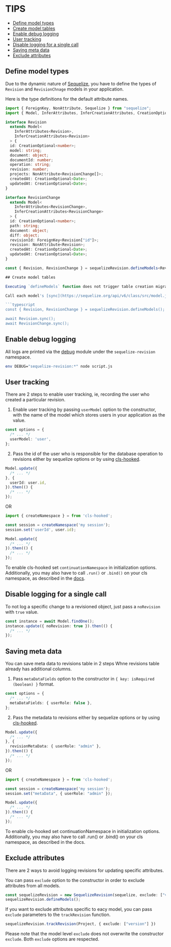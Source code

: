 # TIPS

- [Define model types](#define-model-types)
- [Create model tables](#create-model-tables)
- [Enable debug logging](#enable-debug-logging)
- [User tracking](#user-tracking)
- [Disable logging for a single call](#disable-logging-for-a-single-call)
- [Saving meta data](#saving-meta-data)
- [Exclude attributes](#exclude-attributes)

## Define model types

Due to the dynamic nature of [Sequelize](https://github.com/sequelize/sequelize), you have to define the types of `Revision` and `RevisionChnage` models in your application.

Here is the type definitions for the default attribute names.

```typescript
import { ForeignKey, NonAttribute, Sequelize } from "sequelize";
import { Model, InferAttributes, InferCreationAttributes, CreationOptional } from "sequelize";

interface Revision
  extends Model<
    InferAttributes<Revision>,
    InferCreationAttributes<Revision>
  > {
  id: CreationOptional<number>;
  model: string;
  document: object;
  documentId: number;
  operation: string;
  revision: number;
  projects: NonAttribute<RevisionChange[]>;
  createdAt: CreationOptional<Date>;
  updatedAt: CreationOptional<Date>;
}

interface RevisionChange
  extends Model<
    InferAttributes<RevisionChange>,
    InferCreationAttributes<RevisionChange>
  > {
  id: CreationOptional<number>;
  path: string;
  document: object;
  diff: object;
  revisionId: ForeignKey<Revision["id"]>;
  revision: NonAttribute<Revision>;
  createdAt: CreationOptional<Date>;
  updatedAt: CreationOptional<Date>;
}

const { Revision, RevisionChange } = sequelizeRevision.defineModels<Revision, RevisionChange>();

## Create model tables

Executing `defineModels` function does not trigger table creation migrations.

Call each model's [sync](https://sequelize.org/api/v6/class/src/model.js~model#static-method-sync) function to order to create tables for `Revision` and `RevisionChange` respectively.

```typescript
const { Revision, RevisionChange } = sequelizeRevision.defineModels();

await Revision.sync();
await RevisionChange.sync();
```

## Enable debug logging

All logs are printed via the [debug](https://github.com/visionmedia/debug) module under the `sequelize-revision` namespace.

```sh
env DEBUG="sequelize-revision:*" node script.js
```

## User tracking

There are 2 steps to enable user tracking, ie, recording the user who created a particular revision.
1. Enable user tracking by passing `userModel` option to the constructor, with the name of the model which stores users in your application as the value.

```typescript
const options = {
  /* ... */
  userModel: 'user',
};
```

2. Pass the id of the user who is responsible for the database operation to revisions either by sequelize options or by using [cls-hooked](https://www.npmjs.com/package/cls-hooked).

```typescript
Model.update({
  /* ... */
}, {
  userId: user.id,
}).then(() {
  /* ... */
});
```

OR

```typescript
import { createNamespace } = from 'cls-hooked';

const session = createNamespace('my session');
session.set('userId', user.id);

Model.update({
  /* ... */
}).then(() {
  /* ... */
});
```

To enable cls-hooked set `continuationNamespace` in initialization options.
Additionally, you may also have to call `.run()` or `.bind()` on your cls namespace, as described in the [docs](https://www.npmjs.com/package/cls-hooked).

## Disable logging for a single call

To not log a specific change to a revisioned object, just pass a `noRevision` with `true` value.

```typescript
const instance = await Model.findOne();
instance.update({ noRevision: true }).then(() {
  /* ... */
});
```

## Saving meta data

You can save meta data to revisions table in 2 steps Whne revisions table already has additional columns.
1. Pass `metaDataFields` option to the constructor in `{ key: isRequired (boolean) }` format.

```typescript
const options = {
  /* ... */
  metaDataFields: { userRole: false },
};
```

2. Pass the metadata to revisions either by sequelize options or by using [cls-hooked](https://www.npmjs.com/package/cls-hooked).

```typescript
Model.update({
  /* ... */
}, {
  revisionMetaData: { userRole: "admin" },
}).then(() {
  /* ... */
});
```

OR

```typescript
import { createNamespace } = from 'cls-hooked';

const session = createNamespace('my session');
session.set("metaData", { userRole: "admin" });

Model.update({
  /* ... */
}).then(() {
  /* ... */
});
```

To enable cls-hooked set continuationNamespace in initialization options. Additionally, you may also have to call .run() or .bind() on your cls namespace, as described in the docs.

## Exclude attributes

There are 2 ways to avoid logging revisions for updating specific attributes.

You can pass `exclude` option to the constructor in order to exclude attributes from all models.

```typescript
const sequelizeRevision = new SequelizeRevision(sequelize, exclude: ["version"]);
sequelizeRevision.defineModels();
```

If you want to exclude attributes specific to eacy model, you can pass `exclude` parameters to the `trackRevision` function.

```typescript
sequelizeRevision.trackRevision(Project, { exclude: ["version"] })
```

Please note that the model level `exclude` does not overwrite the constructor `exclude`. Both `exclude` options are respected.
